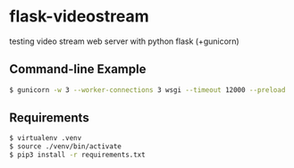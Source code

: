 # flask-videostream
testing video stream web server with python flask (+gunicorn)

## Command-line Example

```bash
$ gunicorn -w 3 --worker-connections 3 wsgi --timeout 12000 --preload
```

## Requirements

```bash
$ virtualenv .venv
$ source ./venv/bin/activate
$ pip3 install -r requirements.txt
```
